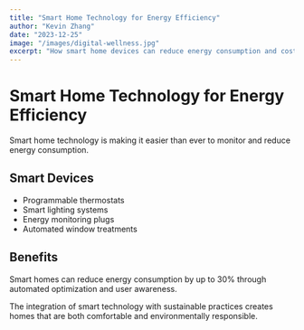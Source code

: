 ```yaml
---
title: "Smart Home Technology for Energy Efficiency"
author: "Kevin Zhang"
date: "2023-12-25"
image: "/images/digital-wellness.jpg"
excerpt: "How smart home devices can reduce energy consumption and costs."
---
```


# Smart Home Technology for Energy Efficiency

Smart home technology is making it easier than ever to monitor and reduce energy consumption.

## Smart Devices

- Programmable thermostats
- Smart lighting systems
- Energy monitoring plugs
- Automated window treatments

## Benefits

Smart homes can reduce energy consumption by up to 30% through automated optimization and user awareness.

The integration of smart technology with sustainable practices creates homes that are both comfortable and environmentally responsible.
